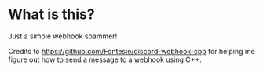 # What is this?
Just a simple webhook spammer!

Credits to https://github.com/Fontesie/discord-webhook-cpp for helping me figure out how to send a message to a webhook using C++. 
